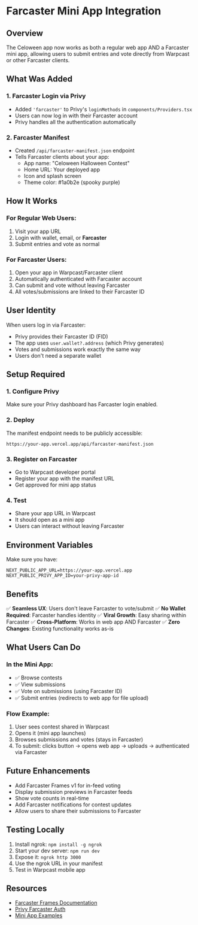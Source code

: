 # Farcaster Mini App Integration

## Overview
The Celoween app now works as both a regular web app AND a Farcaster mini app, allowing users to submit entries and vote directly from Warpcast or other Farcaster clients.

## What Was Added

### 1. Farcaster Login via Privy
- Added `'farcaster'` to Privy's `loginMethods` in `components/Providers.tsx`
- Users can now log in with their Farcaster account
- Privy handles all the authentication automatically

### 2. Farcaster Manifest
- Created `/api/farcaster-manifest.json` endpoint
- Tells Farcaster clients about your app:
  - App name: "Celoween Halloween Contest"
  - Home URL: Your deployed app
  - Icon and splash screen
  - Theme color: #1a0b2e (spooky purple)

## How It Works

### For Regular Web Users:
1. Visit your app URL
2. Login with wallet, email, or **Farcaster**
3. Submit entries and vote as normal

### For Farcaster Users:
1. Open your app in Warpcast/Farcaster client
2. Automatically authenticated with Farcaster account
3. Can submit and vote without leaving Farcaster
4. All votes/submissions are linked to their Farcaster ID

## User Identity

When users log in via Farcaster:
- Privy provides their Farcaster ID (FID)
- The app uses `user.wallet?.address` (which Privy generates)
- Votes and submissions work exactly the same way
- Users don't need a separate wallet

## Setup Required

### 1. Configure Privy
Make sure your Privy dashboard has Farcaster login enabled.

### 2. Deploy
The manifest endpoint needs to be publicly accessible:
```
https://your-app.vercel.app/api/farcaster-manifest.json
```

### 3. Register on Farcaster
- Go to Warpcast developer portal
- Register your app with the manifest URL
- Get approved for mini app status

### 4. Test
- Share your app URL in Warpcast
- It should open as a mini app
- Users can interact without leaving Farcaster

## Environment Variables

Make sure you have:
```env
NEXT_PUBLIC_APP_URL=https://your-app.vercel.app
NEXT_PUBLIC_PRIVY_APP_ID=your-privy-app-id
```

## Benefits

✅ **Seamless UX**: Users don't leave Farcaster to vote/submit
✅ **No Wallet Required**: Farcaster handles identity
✅ **Viral Growth**: Easy sharing within Farcaster
✅ **Cross-Platform**: Works in web app AND Farcaster
✅ **Zero Changes**: Existing functionality works as-is

## What Users Can Do

### In the Mini App:
- ✅ Browse contests
- ✅ View submissions
- ✅ Vote on submissions (using Farcaster ID)
- ✅ Submit entries (redirects to web app for file upload)

### Flow Example:
1. User sees contest shared in Warpcast
2. Opens it (mini app launches)
3. Browses submissions and votes (stays in Farcaster)
4. To submit: clicks button → opens web app → uploads → authenticated via Farcaster

## Future Enhancements

- Add Farcaster Frames v1 for in-feed voting
- Display submission previews in Farcaster feeds
- Show vote counts in real-time
- Add Farcaster notifications for contest updates
- Allow users to share their submissions to Farcaster

## Testing Locally

1. Install ngrok: `npm install -g ngrok`
2. Start your dev server: `npm run dev`
3. Expose it: `ngrok http 3000`
4. Use the ngrok URL in your manifest
5. Test in Warpcast mobile app

## Resources

- [Farcaster Frames Documentation](https://docs.farcaster.xyz/developers/frames/v2/spec)
- [Privy Farcaster Auth](https://docs.privy.io/guide/react/recipes/misc/farcaster-auth)
- [Mini App Examples](https://github.com/farcasterxyz/frames-v2-demo)

